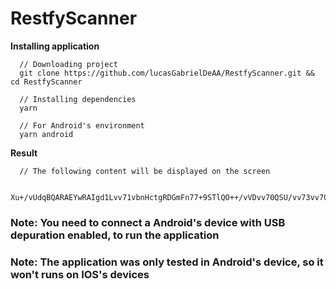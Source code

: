 # RestfyScanner

**Installing application**

```
  // Downloading project
  git clone https://github.com/lucasGabrielDeAA/RestfyScanner.git && cd RestfyScanner

  // Installing dependencies
  yarn

  // For Android's environment
  yarn android
```

**Result**

```
  // The following content will be displayed on the screen

  Xu+/vUdqBQARAEYwRAIgd1Lvv71vbnHctgRDGmFn77+9STlQO++/vVDvv70QSU/vv73vv70B77+977+9PQIgEC7vv71T77+9HO+/vR9d77+9O++/ve+/ve+/ve+/vS/Dr++/ve+/vUJ277+9Ve+/vSwGX++/vWDvv70IAAAADEkEF2VEEV1lVFVWAA==
```

### Note: You need to connect a Android's device with USB depuration enabled, to run the application

### Note: The application was only tested in Android's device, so it won't runs on IOS's devices